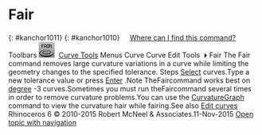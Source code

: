 ---
---


# Fair
{: #kanchor1011}
{: #kanchor1010}
 [![images/transparent.gif](images/transparent.gif)Where can I find this command?](javascript:void(0);) Toolbars
![images/fair.png](images/fair.png) [Curve Tools](curve-tools-toolbar.html) 
Menus
Curve
Curve Edit Tools![images/menuarrow.gif](images/menuarrow.gif)
Fair
The Fair command removes large curvature variations in a curve while limiting the geometry changes to the specified tolerance.
Steps
 [Select](select-objects.html) curves.Type a new tolerance value or press [Enter](enter-key.html) .Note
TheFaircommand works best on [degree](degree.html) -3 curves.Sometimes you must run theFaircommand several times in order to remove curvature problems.You can use the [CurvatureGraph](curvaturegraph.html) command to view the curvature hair while fairing.See also
 [Edit curves](sak-curvetools.html) 
&#160;
&#160;
Rhinoceros 6 © 2010-2015 Robert McNeel &amp; Associates.11-Nov-2015
 [Open topic with navigation](fair.html) 

